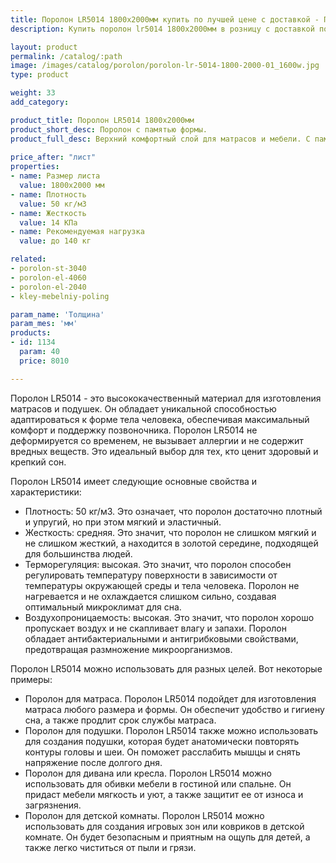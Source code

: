 ```yaml
---
title: Поролон LR5014 1800х2000мм купить по лучшей цене с доставкой - Поролоныч
description: Купить поролон lr5014 1800х2000мм в розницу с доставкой по Москве в интернет-магазине Поролоныча.

layout: product
permalink: /catalog/:path
image: /images/catalog/porolon/porolon-lr-5014-1800-2000-01_1600w.jpg
type: product

weight: 33
add_category: 

product_title: Поролон LR5014 1800х2000мм
product_short_desc: Поролон с памятью формы.
product_full_desc: Верхний комфортный слой для матрасов и мебели. С памятью формы.
        
price_after: "лист"
properties:
- name: Размер листа
  value: 1800х2000 мм
- name: Плотность
  value: 50 кг/м3
- name: Жесткость
  value: 14 КПа
- name: Рекомендуемая нагрузка
  value: до 140 кг

related:
- porolon-st-3040
- porolon-el-4060
- porolon-el-2040
- kley-mebelniy-poling

param_name: 'Толщина'
param_mes: 'мм'
products:
- id: 1134
  param: 40
  price: 8010

---
```

Поролон LR5014 - это высококачественный материал для изготовления матрасов и подушек. Он обладает уникальной способностью адаптироваться к форме тела человека, обеспечивая максимальный комфорт и поддержку позвоночника. Поролон LR5014 не деформируется со временем, не вызывает аллергии и не содержит вредных веществ. Это идеальный выбор для тех, кто ценит здоровый и крепкий сон.

Поролон LR5014 имеет следующие основные свойства и характеристики:

- Плотность: 50 кг/м3. Это означает, что поролон достаточно плотный и упругий, но при этом мягкий и эластичный.
- Жесткость: средняя. Это значит, что поролон не слишком мягкий и не слишком жесткий, а находится в золотой середине, подходящей для большинства людей.
- Терморегуляция: высокая. Это значит, что поролон способен регулировать температуру поверхности в зависимости от температуры окружающей среды и тела человека. Поролон не нагревается и не охлаждается слишком сильно, создавая оптимальный микроклимат для сна.
- Воздухопроницаемость: высокая. Это значит, что поролон хорошо пропускает воздух и не скапливает влагу и запахи. Поролон обладает антибактериальными и антигрибковыми свойствами, предотвращая размножение микроорганизмов.

Поролон LR5014 можно использовать для разных целей. Вот некоторые примеры:

- Поролон для матраса. Поролон LR5014 подойдет для изготовления матраса любого размера и формы. Он обеспечит удобство и гигиену сна, а также продлит срок службы матраса.
- Поролон для подушки. Поролон LR5014 также можно использовать для создания подушки, которая будет анатомически повторять контуры головы и шеи. Он поможет расслабить мышцы и снять напряжение после долгого дня.
- Поролон для дивана или кресла. Поролон LR5014 можно использовать для обивки мебели в гостиной или спальне. Он придаст мебели мягкость и уют, а также защитит ее от износа и загрязнения.
- Поролон для детской комнаты. Поролон LR5014 можно использовать для создания игровых зон или ковриков в детской комнате. Он будет безопасным и приятным на ощупь для детей, а также легко чиститься от пыли и грязи.
